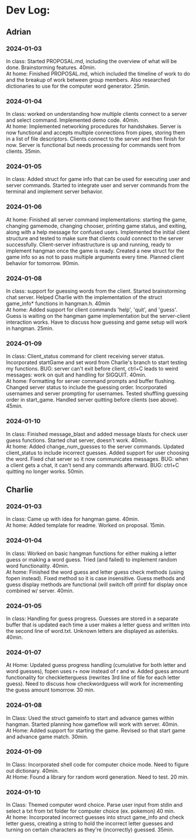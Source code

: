 # Dev Log:

## Adrian

### 2024-01-03
In class: Started PROPOSAL.md, including the overview of what will be done. Brainstorming features. 40min.\
At home: Finished PROPOSAL.md, which included the timeline of work to do and the breakup of work between group members. Also researched dictionaries to use for the computer word generator. 25min.

### 2024-01-04
In class: worked on understanding how multiple clients connect to a server and select command. Implemented demo code. 40min.\
At home: Implemented networking procedures for handshakes. Server is now functional and accepts multiple connections from pipes, storing them in a list of file descriptors. Clients connect to the server and then finish for now. Server is functional but needs processing for commands sent from clients. 35min.

### 2024-01-05
In class: Added struct for game info that can be used for executing user and server commands. Started to integrate user and server commands from the terminal and implement server behavior.

### 2024-01-06
At home: Finished all server command implementations: starting the game, changing gamemode, changing chooser, printing game status, and exiting, along with a help message for confused users. Implemented the initial client structure and tested to make sure that clients could connect to the server successfully. Client-server infrastructure is up and running, ready to implement hangman once the game is ready. Created a new struct for the game info so as not to pass multiple arguments every time. Planned client behavior for tomorrow. 90min.

### 2024-01-08
In class: support for guessing words from the client. Started brainstorming chat server. Helped Charlie with the implementation of the struct game_info* functions in hangman.h. 40min\
At home: Added support for client commands 'help', 'quit', and 'guess'. Guess is waiting on the hangman game implementation but the server-client interaction works. Have to discuss how guessing and game setup will work in hangman. 25min.

### 2024-01-09
In class: Client_status command for client receiving server status. Incorporated startGame and set word from Charlie's branch to start testing my functions. BUG: server can't exit before client, ctrl+C leads to weird messages: work on quit and handling for SIGQUIT. 40min.\
At home: Formatting for server command prompts and buffer flushing. Changed server status to include the guessing order. Incorporated usernames and server prompting for usernames. Tested shuffling guessing order in start_game. Handled server quitting before clients (see above). 45min.

### 2024-01-10
In class: Finished message_blast and added message blasts for check user guess functions. Started chat server, doesn't work. 40min.\
At home: Added change_num_guesses to the server commands. Updated client_status to include incorrect guesses. Added support for user choosing the word. Fixed chat server so it now communicates messages. BUG: when a client gets a chat, it can't send any commands afterward. BUG: ctrl+C quitting no longer works. 50min.

## Charlie


### 2024-01-03 
In class: Came up with idea for hangman game. 40min.\
At home: Added template for readme. Worked on proposal. 15min.

### 2024-01-04 
In class: Worked on basic hangman functions for either making a letter guess or making a word guess. Tried (and failed) to implement random word functionality. 40min. \
At home: Finished the word guess and letter guess check methods (using fopen instead). Fixed method so it is case insensitive. Guess methods and guess display methods are functional (will switch off printf for display once combined w/ server. 40min. 

### 2024-01-05
In class: Handling for guess progress. Guesses are stored in a separate buffer that is updated each time a user makes a letter guess and written into the second line of word.txt. Unknown letters are displayed as asterisks. 40min.

### 2024-01-07
At Home: Updated guess progress handling (cumulative for both letter and word guesses), fopen uses r+ now instead of r and w. Added guess amount functionality for checkletterguess (rewrites 3rd line of file for each letter guess). Need to discuss how checkwordguess will work for incrementing the guess amount tomorrow. 30 min.

### 2024-01-08
In Class: Used the struct gameinfo to start and advance games within hangman. Started planning how gameflow will work with server. 40min.\
At Home: Added support for starting the game. Revised so that start game and advance game match. 30min.

### 2024-01-09
In Class: Incorporated shell code for computer choice mode. Need to figure out dictionary. 40min.\
At Home: Found a library for random word generation. Need to test. 20 min.


### 2024-01-10
In Class: Themed computer word choice. Parse user input from stdin and select a txt from txt folder for computer choice (ex. pokemon) 40 min.\
At home: Incorporated incorrect guesses into struct game_info and check letter guess, creating a string to hold the incorrect letter guesses and turning on certain characters as they're (incorrectly) guessed. 35min.
